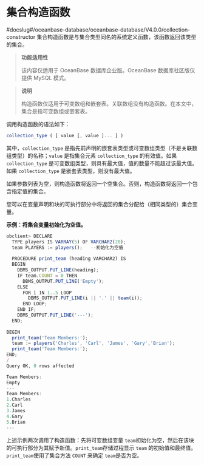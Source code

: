 集合构造函数 
===========================
#docslug#/oceanbase-database/oceanbase-database/V4.0.0/collection-constructor
集合构造函数是与集合类型同名的系统定义函数，该函数返回该类型的集合。

>**功能适用性**
>
>该内容仅适用于 OceanBase 数据库企业版。OceanBase 数据库社区版仅提供 MySQL 模式。


>**说明**
>
>构造函数仅适用于可变数组和嵌套表。关联数组没有构造函数。在本文中，集合是指可变数组或嵌套表。

调用构造函数的语法如下：

```javascript
collection_type ( [ value [, value ]... ] )
```



其中，`collection_type` 是指先前声明的嵌套表类型或可变数组类型（不是关联数组类型）的名称；`value` 是指集合元素 `collection_type` 的有效值。如果 `collection_type` 是可变数组类型，则具有最大值，值的数量不能超过该最大值。如果 `collection_type` 是嵌套表类型，则没有最大值。

如果参数列表为空，则构造函数将返回一个空集合。否则，构造函数将返回一个包含指定值的集合。

您可以在变量声明和块的可执行部分中将返回的集合分配给（相同类型的）集合变量。

**示例：将集合变量初始化为空值。** 

```javascript
obclient> DECLARE
  TYPE players IS VARRAY(5) OF VARCHAR2(20);   
  team PLAYERS := players();   --初始化为空值
  
  PROCEDURE print_team (heading VARCHAR2) IS
  BEGIN
    DBMS_OUTPUT.PUT_LINE(heading);
    IF team.COUNT = 0 THEN
      DBMS_OUTPUT.PUT_LINE('Empty');
    ELSE 
      FOR i IN 1..5 LOOP
        DBMS_OUTPUT.PUT_LINE(i || '.' || team(i));
      END LOOP;
    END IF;
    DBMS_OUTPUT.PUT_LINE('---'); 
  END;
  
BEGIN 
  print_team('Team Members:');
  team := players('Charles', 'Carl', 'James', 'Gary','Brian');
  print_team('Team Members:');
END;
/
Query OK, 0 rows affected 

Team Members:
Empty
---
Team Members:
1.Charles
2.Carl
3.James
4.Gary
5.Brian
---
```



上述示例两次调用了构造函数：先将可变数组变量 `team`​ 初始化为空，然后在该块的可执行部分为其赋予新值。​`print_team`​ 存储过程显示 `team` ​的初始值和最终值。​`print_team` ​使用了集合方法 ​`COUNT`​ 来确定 ​​`team`​ 是否为空。
